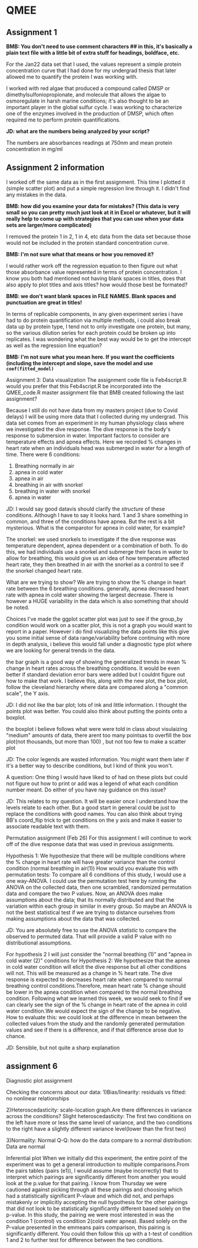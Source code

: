 # QMEE

## Assignment 1

**BMB: You don't need to use comment characters ## in this, it's basically a plain text file with a little bit of extra stuff for headings, boldface, etc.**

For the Jan22 data set that I used, the values represent a simple protein concentration curve that I had done for my undergrad thesis that later allowed me to quantify the protein I was working with.

I worked with red algae that produced a compound called DMSP or dimethylsulfoniopropionate, and molecule that allows the algae to osmoregulate in harsh marine conditions; it's also thought to be an important player in the global sulfur cycle. I was working to characterize one of the enzymes involved in the production of DMSP, which often required me to perform protein quantifications.

**JD: what are the numbers being analyzed by your script?**

The numbers are absorbances readings at 750nm and mean protein concentration in mg/ml

## Assignment 2 information

I worked off the same data as in the first assignment. This time I plotted it (simple scatter plot) and put a simple regression line through it. I didn't find any mistakes in the data. 

**BMB: how did you examine your data for mistakes? (This data is very small so you can pretty much just look at it in Excel or whatever, but it will really help to come up with strategies that you can use when your data sets are larger/more complicated)**

I removed the protein 1 in 2, 1 in 4, etc data from the data set because those would not be included in the protein standard concentration curve.

**BMB: I'm not sure what that means or how you removed it?**

I would rather work off the regression equation to then figure out what those absorbance value represented in terms of protein concentration. I know you both had mentioned not having blank spaces in titles, does that also apply to plot titles and axis titles? how would those best be formated?

**BMB: we don't want blank spaces in FILE NAMES. Blank spaces and punctuation are great in titles!**

In terms of replicable components, in any given experiment series i have had to do protein quantification via multiple methods, i could also break data up by protein type, I tend not to only investigate one protein, but many, so the various dilution series for each protein could be broken up into replicates. 
I was wondering what the best way would be to get the intercept as well as the regression line equation?

**BMB: I'm not sure what you mean here. If you want the coefficients (including the intercept and slope, save the model and use `coef(fitted_model)`**


Assignment 3: Data visualization 
The assignment code file is Feb4script.R
  would you prefer that this Feb4script.R be incorporated into the QMEE_code.R master assignment file that BMB created following the last assignment?

Because I still do not have data from my masters project (due to Covid delays) I will be using more data that I collected during my undergrad. This data set comes from an experiment in my human physiology class where we investigated the dive response. The dive response is the body's response to submersion in water. Important factors to consider are temperature effects and apnea effects.  Here we recorded % changes in heart rate when an individuals head was submerged in water for a length of time. There were 6 conditions: 

1. Breathing normally in air
2. apnea in cold water
3. apnea in air 
4. breathing in air with snorkel 
5. breathing in water with snorkel
6. apnea in water

JD: I would say good datavis should clarify the _structure_ of these conditions. Although I have to say it looks hard. 1 and 3 share something in common, and three of the conditions have apnea. But the rest is a bit mysterious. What is the comparotor for apnea in cold water, for example?

The snorkel: we used snorkels to investigate if the dive response was temperature dependent, apnea dependent or a combination of both. To do this, we had individuals use a snorkel and submerge their faces in water to allow for breathing, this would give us an idea of how temperature affected heart rate, they then breathed in air with the snorkel as a control to see if the snorkel changed heart rate. 

What are we trying to show? We are trying to show the % change in heart rate between the 6 breathing conditions. generally, apnea decreased heart rate with apnea in cold water showing the largest decrease. There is however a HUGE variability in the data which is also something that should be noted.

Choices I've made
  the ggplot scatter plot was just to see if the group_by condition would work on a scatter plot, this is not a graph you would want to report in a paper. However i do find visualizing the data points like this give you some initial sense of data range/variability before continuing with more in depth analysis, i believe this would fall under a diagnostic type plot where we are looking for general trends in the data. 
  
  the bar graph is a good way of showing the generalized trends in mean % change in heart rates across the breathing conditions. It would be even better if standard deviation error bars were added but I couldnt figure out how to make that work. I believe this, along with the new plot, the box plot, follow the cleveland hierarchy where data are compared along a "common scale", the Y axis. 

JD: I did not like the bar plot; lots of ink and little information. I thought the points plot was better. You could also think about putting the points onto a boxplot.
  
  the boxplot i believe follows what were were told in class about visulaizing "medium" amounts of data, there arent too many pointsas to overfill the box plot(not thousands, but more than 100) , but not too few to make a scatter plot 

JD: The color legends are wasted information. You might want them later if it's a better way to describe conditions, but I kind of think you won't.
  
A question: One thing I would have liked to of had on these plots but could not figure out how to print or add was a legend of what each condition number meant. Do either of you have nay guidance on this issue? 

JD: This relates to my question. It will be easier once I understand how the levels relate to each other. But a good start in general could be just to replace the conditions with good names. You can also think about trying BB's coord_flip trick to get conditions on the y axis and make it easier to associate readable text with them.




Permutation assignment (Feb 26)
For this assignment I will continue to work off of the dive response data that was used in previous assignments. 

Hypothesis 1:  We hypothesize that there will be multiple conditions where the % change in heart rate will have greater variance than the control condition (normal breathing in air(1))
  How would you evaluate this with permutation tests: To  compare all 6 conditions of this study, I would use a one way-ANOVA. I could use the permutation test here by running the ANOVA on the collected data, then one scrambled, randomized permutation data and compare the two P values. Now, an ANOVA does make assumptions about the data; that its normally distributed and that the variation within each group in similar in every group. So maybe an ANOVA is not the best statistical test if we are trying to distance ourselves from making assumptions about the data that was collected. 

JD: You are absolutely free to use the ANOVA _statistic_ to compare the observed to permuted data. That will provide a valid P value with no distributional assumptions.

For hypothesis 2 I will just consider the "normal breathing (1)" and "apnea in cold water (2)" conditions for 
Hypothesis 2: We hypothesize that the apnea in cold water condition will elicit the dive response but all other conditions will not. This will be measured as a change in % heart rate. The dive response is expected to decreases heart rate when compared to normal breathing control conditions.Therefore, mean heart rate % change should be lower in the apnea condition when compared to the normal breathing condition. Following what we learned this week, we would seek to find if we can clearly see the sign of the % change in heart rate of the apnea in cold water condition.We would expect the sign of the change to be negative.
  How to evaluate this: we could look at the difference in mean between the collected values from the study and the randomly generated permutation values and see if there is a difference, and if that difference arose due to chance. 
  
JD: Sensible, but not quite a sharp explanation
  
  
## assignment 6  

Diagnostic plot assignment

Checking the concerns about our data: 
1)Bias/linearity: residuals vs fitted: no nonlinear relationships

2)Heteroscedasticity: scale-location graph.Are there differences in variance across the conditions? Slight heteroscedasticity: The first two conditions on the left have more or less the same level of variance, and the two conditions to the right have a slightly different variance level(lower than the first two)

3)Normality: Normal Q-Q: how do the data compare to a normal distribution: Data are normal


Inferential plot 
When we initially did this experiment, the entire point of the experiment was to get a general introduction to multiple comparisons.From the pairs tables (pairs (e1)), I would assume (maybe incorrectly) that to interpret which pairings are significantly different from another you would look at the p.value for that pairing. I know from Thursday we were cautioned against picking through all these pairings and choosing which had a statistically significant P-vlaue and which did not, and perhaps mistakenly or implicitly accepting the null hypothesis for the other pairings that did not look to be statistically significantly different based solely on the p-value. In this study, the pairing we were most interested in was the condition 1 (control) vs condition 2(cold water apnea). Based solely on the P-value presented in the emmeans pairs comparison, this pairing is significantly different. You could then follow this up with a t-test of condition 1 and 2 to further test for difference between the two conditions.

